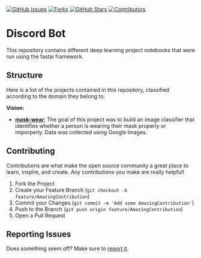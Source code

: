 [![GitHub Issues][issues-shield]][issues-url]
[![Forks][forks-shield]][forks-url]
[![GitHub Stars][stars-shield]][stars-url]
[![Contributors][contributors-shield]][contributors-url]


# Discord Bot 

This repository contains different deep learning project notebooks that were run using the fastai framework. 

## Structure

Here is a list of the projects contained in this repository, classified according to the domain they belong to.

**Vision:**

- **[mask-wear](https://github.com/luca-martial/fastai-v1-projects/tree/master/mask-wear)**: The goal of this project was to build an image classifier that identifies whether a person is wearing their mask properly or imporperly. Data was collected using Google Images. 

## Contributing

Contributions are what make the open source community a great place to learn, inspire, and create. Any contributions you make are really helpful!

1. Fork the Project
2. Create your Feature Branch (`git checkout -b feature/AmazingContribution`)
3. Commit your Changes (`git commit -m 'Add some AmazingContribution'`)
4. Push to the Branch (`git push origin feature/AmazingContribution`)
5. Open a Pull Request

## Reporting Issues

Does something seem off? Make sure to [report it](https://github.com/luca-martial/elon-bot/issues).

<!-- MARKDOWN LINKS & IMAGES -->
<!-- https://www.markdownguide.org/basic-syntax/#reference-style-links -->
[issues-shield]: https://img.shields.io/github/issues/luca-martial/elon-bot.svg
[issues-url]: https://github.com/luca-martial/elon-bot/issues

[forks-shield]: https://img.shields.io/github/forks/luca-martial/elon-bot.svg
[forks-url]: https://github.com/luca-martial/elon-bot/forks

[stars-shield]: https://img.shields.io/github/stars/luca-martial/elon-bot.svg
[stars-url]: https://github.com/luca-martial/elon-bot/stargazers

[contributors-shield]: https://img.shields.io/github/contributors/luca-martial/elon-bot.svg
[contributors-url]: https://github.com/luca-martial/elon-bot/contributors
